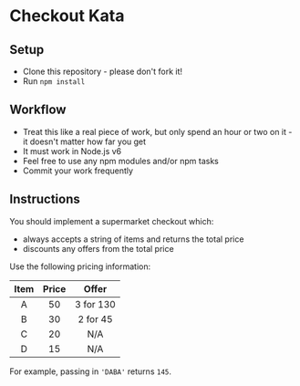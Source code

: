 # Checkout Kata

## Setup
- Clone this repository - please don't fork it!
- Run `npm install`

## Workflow
- Treat this like a real piece of work, but only spend an hour or two on it - it doesn't matter how far you get
- It must work in Node.js v6
- Feel free to use any npm modules and/or npm tasks
- Commit your work frequently

## Instructions
You should implement a supermarket checkout which:
- always accepts a string of items and returns the total price
- discounts any offers from the total price

Use the following pricing information:

| Item  | Price | Offer     |
| :---: | :---: | :---:     |
| A     | 50    | 3 for 130 |
| B     | 30    | 2 for 45  |
| C     | 20    | N/A       |
| D     | 15    | N/A       |

For example, passing in `'DABA'` returns `145`.
